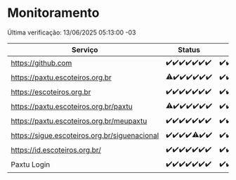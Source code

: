 # Monitoramento

Última verificação: 13/06/2025 05:13:00 -03

|Serviço|Status|Últimas 24h|
|---|---|---|
|https://github.com|<span title="2025-06-06: OK=23">✔️</span><span title="2025-06-07: OK=23">✔️</span><span title="2025-06-08: OK=23">✔️</span><span title="2025-06-09: OK=23">✔️</span><span title="2025-06-10: OK=23">✔️</span><span title="2025-06-11: OK=23">✔️</span><span title="2025-06-12: OK=7">✔️</span>|<span title="12/06/2025 05:14:00 -03 : 200">✔️</span><span title="12/06/2025 06:10:00 -03 : 200">✔️</span><span title="12/06/2025 07:10:00 -03 : 200">✔️</span><span title="12/06/2025 08:08:00 -03 : 200">✔️</span><span title="12/06/2025 09:18:00 -03 : 200">✔️</span><span title="12/06/2025 10:25:00 -03 : 200">✔️</span><span title="12/06/2025 11:10:00 -03 : 200">✔️</span><span title="12/06/2025 12:10:00 -03 : 200">✔️</span><span title="12/06/2025 13:11:00 -03 : 200">✔️</span><span title="12/06/2025 14:09:00 -03 : 200">✔️</span><span title="12/06/2025 15:13:00 -03 : 200">✔️</span><span title="12/06/2025 16:07:00 -03 : 200">✔️</span><span title="12/06/2025 17:10:00 -03 : 200">✔️</span><span title="12/06/2025 18:09:00 -03 : 200">✔️</span><span title="12/06/2025 19:09:00 -03 : 200">✔️</span><span title="12/06/2025 20:09:00 -03 : 200">✔️</span><span title="12/06/2025 21:49:00 -03 : 200">✔️</span><span title="12/06/2025 23:40:00 -03 : 200">✔️</span><span title="13/06/2025 00:41:00 -03 : 200">✔️</span><span title="13/06/2025 01:18:00 -03 : 200">✔️</span><span title="13/06/2025 02:10:00 -03 : 200">✔️</span><span title="13/06/2025 03:14:00 -03 : 200">✔️</span><span title="13/06/2025 04:09:00 -03 : 200">✔️</span><span title="13/06/2025 05:13:00 -03 : 200">✔️</span>|
|https://paxtu.escoteiros.org.br|<span title="2025-06-06: OK=22, Falhas=1">⚠️</span><span title="2025-06-07: OK=23">✔️</span><span title="2025-06-08: OK=23">✔️</span><span title="2025-06-09: OK=23">✔️</span><span title="2025-06-10: OK=23">✔️</span><span title="2025-06-11: OK=23">✔️</span><span title="2025-06-12: OK=7">✔️</span>|<span title="12/06/2025 05:14:00 -03 : 200">✔️</span><span title="12/06/2025 06:10:00 -03 : 200">✔️</span><span title="12/06/2025 07:10:00 -03 : 200">✔️</span><span title="12/06/2025 08:08:00 -03 : 200">✔️</span><span title="12/06/2025 09:18:00 -03 : 200">✔️</span><span title="12/06/2025 10:25:00 -03 : 200">✔️</span><span title="12/06/2025 11:10:00 -03 : 200">✔️</span><span title="12/06/2025 12:10:00 -03 : 200">✔️</span><span title="12/06/2025 13:11:00 -03 : 200">✔️</span><span title="12/06/2025 14:09:00 -03 : 200">✔️</span><span title="12/06/2025 15:13:00 -03 : 200">✔️</span><span title="12/06/2025 16:07:00 -03 : 200">✔️</span><span title="12/06/2025 17:10:00 -03 : 200">✔️</span><span title="12/06/2025 18:09:00 -03 : 200">✔️</span><span title="12/06/2025 19:09:00 -03 : 200">✔️</span><span title="12/06/2025 20:09:00 -03 : 200">✔️</span><span title="12/06/2025 21:49:00 -03 : 200">✔️</span><span title="12/06/2025 23:40:00 -03 : 200">✔️</span><span title="13/06/2025 00:41:00 -03 : 200">✔️</span><span title="13/06/2025 01:18:00 -03 : 200">✔️</span><span title="13/06/2025 02:10:00 -03 : 200">✔️</span><span title="13/06/2025 03:14:00 -03 : 200">✔️</span><span title="13/06/2025 04:09:00 -03 : 200">✔️</span><span title="13/06/2025 05:13:00 -03 : 200">✔️</span>|
|https://escoteiros.org.br|<span title="2025-06-06: OK=23">✔️</span><span title="2025-06-07: OK=23">✔️</span><span title="2025-06-08: OK=23">✔️</span><span title="2025-06-09: OK=23">✔️</span><span title="2025-06-10: OK=23">✔️</span><span title="2025-06-11: OK=23">✔️</span><span title="2025-06-12: OK=7">✔️</span>|<span title="12/06/2025 05:14:00 -03 : 200">✔️</span><span title="12/06/2025 06:10:00 -03 : 200">✔️</span><span title="12/06/2025 07:10:00 -03 : 200">✔️</span><span title="12/06/2025 08:08:00 -03 : 200">✔️</span><span title="12/06/2025 09:18:00 -03 : 200">✔️</span><span title="12/06/2025 10:25:00 -03 : 200">✔️</span><span title="12/06/2025 11:10:00 -03 : 200">✔️</span><span title="12/06/2025 12:10:00 -03 : 200">✔️</span><span title="12/06/2025 13:11:00 -03 : 200">✔️</span><span title="12/06/2025 14:09:00 -03 : 200">✔️</span><span title="12/06/2025 15:13:00 -03 : 200">✔️</span><span title="12/06/2025 16:07:00 -03 : 200">✔️</span><span title="12/06/2025 17:10:00 -03 : 200">✔️</span><span title="12/06/2025 18:09:00 -03 : 200">✔️</span><span title="12/06/2025 19:09:00 -03 : 200">✔️</span><span title="12/06/2025 20:09:00 -03 : 200">✔️</span><span title="12/06/2025 21:49:00 -03 : 200">✔️</span><span title="12/06/2025 23:40:00 -03 : 200">✔️</span><span title="13/06/2025 00:41:00 -03 : 200">✔️</span><span title="13/06/2025 01:18:00 -03 : 200">✔️</span><span title="13/06/2025 02:10:00 -03 : 200">✔️</span><span title="13/06/2025 03:14:00 -03 : 200">✔️</span><span title="13/06/2025 04:09:00 -03 : 200">✔️</span><span title="13/06/2025 05:13:00 -03 : 200">✔️</span>|
|https://paxtu.escoteiros.org.br/paxtu|<span title="2025-06-06: OK=22, Falhas=1">⚠️</span><span title="2025-06-07: OK=23">✔️</span><span title="2025-06-08: OK=23">✔️</span><span title="2025-06-09: OK=23">✔️</span><span title="2025-06-10: OK=23">✔️</span><span title="2025-06-11: OK=23">✔️</span><span title="2025-06-12: OK=7">✔️</span>|<span title="12/06/2025 05:14:00 -03 : 200">✔️</span><span title="12/06/2025 06:10:00 -03 : 200">✔️</span><span title="12/06/2025 07:10:00 -03 : 200">✔️</span><span title="12/06/2025 08:08:00 -03 : 200">✔️</span><span title="12/06/2025 09:18:00 -03 : 200">✔️</span><span title="12/06/2025 10:25:00 -03 : 200">✔️</span><span title="12/06/2025 11:10:00 -03 : 200">✔️</span><span title="12/06/2025 12:10:00 -03 : 200">✔️</span><span title="12/06/2025 13:11:00 -03 : 200">✔️</span><span title="12/06/2025 14:09:00 -03 : 200">✔️</span><span title="12/06/2025 15:13:00 -03 : 200">✔️</span><span title="12/06/2025 16:07:00 -03 : 200">✔️</span><span title="12/06/2025 17:10:00 -03 : 200">✔️</span><span title="12/06/2025 18:09:00 -03 : 200">✔️</span><span title="12/06/2025 19:09:00 -03 : 200">✔️</span><span title="12/06/2025 20:09:00 -03 : 200">✔️</span><span title="12/06/2025 21:49:00 -03 : 200">✔️</span><span title="12/06/2025 23:40:00 -03 : 200">✔️</span><span title="13/06/2025 00:41:00 -03 : 200">✔️</span><span title="13/06/2025 01:18:00 -03 : 200">✔️</span><span title="13/06/2025 02:10:00 -03 : 200">✔️</span><span title="13/06/2025 03:14:00 -03 : 200">✔️</span><span title="13/06/2025 04:09:00 -03 : 200">✔️</span><span title="13/06/2025 05:13:00 -03 : 200">✔️</span>|
|https://paxtu.escoteiros.org.br/meupaxtu|<span title="2025-06-06: OK=23">✔️</span><span title="2025-06-07: OK=23">✔️</span><span title="2025-06-08: OK=23">✔️</span><span title="2025-06-09: OK=23">✔️</span><span title="2025-06-10: OK=23">✔️</span><span title="2025-06-11: OK=23">✔️</span><span title="2025-06-12: OK=7">✔️</span>|<span title="12/06/2025 05:14:00 -03 : 200">✔️</span><span title="12/06/2025 06:10:00 -03 : 200">✔️</span><span title="12/06/2025 07:10:00 -03 : 200">✔️</span><span title="12/06/2025 08:08:00 -03 : 200">✔️</span><span title="12/06/2025 09:18:00 -03 : 200">✔️</span><span title="12/06/2025 10:25:00 -03 : 200">✔️</span><span title="12/06/2025 11:10:00 -03 : 200">✔️</span><span title="12/06/2025 12:10:00 -03 : 200">✔️</span><span title="12/06/2025 13:11:00 -03 : 200">✔️</span><span title="12/06/2025 14:09:00 -03 : 200">✔️</span><span title="12/06/2025 15:13:00 -03 : 200">✔️</span><span title="12/06/2025 16:07:00 -03 : 200">✔️</span><span title="12/06/2025 17:10:00 -03 : 200">✔️</span><span title="12/06/2025 18:09:00 -03 : 200">✔️</span><span title="12/06/2025 19:09:00 -03 : 200">✔️</span><span title="12/06/2025 20:09:00 -03 : 200">✔️</span><span title="12/06/2025 21:49:00 -03 : 200">✔️</span><span title="12/06/2025 23:40:00 -03 : 200">✔️</span><span title="13/06/2025 00:41:00 -03 : 200">✔️</span><span title="13/06/2025 01:18:00 -03 : 200">✔️</span><span title="13/06/2025 02:10:00 -03 : 200">✔️</span><span title="13/06/2025 03:14:00 -03 : 200">✔️</span><span title="13/06/2025 04:09:00 -03 : 200">✔️</span><span title="13/06/2025 05:13:00 -03 : 200">✔️</span>|
|https://sigue.escoteiros.org.br/siguenacional|<span title="2025-06-06: OK=23">✔️</span><span title="2025-06-07: OK=23">✔️</span><span title="2025-06-08: OK=23">✔️</span><span title="2025-06-09: OK=23">✔️</span><span title="2025-06-10: OK=22, Falhas=1">⚠️</span><span title="2025-06-11: OK=23">✔️</span><span title="2025-06-12: OK=7">✔️</span>|<span title="12/06/2025 05:14:00 -03 : 200">✔️</span><span title="12/06/2025 06:10:00 -03 : 200">✔️</span><span title="12/06/2025 07:10:00 -03 : 200">✔️</span><span title="12/06/2025 08:08:00 -03 : 200">✔️</span><span title="12/06/2025 09:18:00 -03 : 200">✔️</span><span title="12/06/2025 10:25:00 -03 : 200">✔️</span><span title="12/06/2025 11:10:00 -03 : 200">✔️</span><span title="12/06/2025 12:10:00 -03 : 200">✔️</span><span title="12/06/2025 13:11:00 -03 : 200">✔️</span><span title="12/06/2025 14:09:00 -03 : 200">✔️</span><span title="12/06/2025 15:13:00 -03 : 200">✔️</span><span title="12/06/2025 16:07:00 -03 : 200">✔️</span><span title="12/06/2025 17:10:00 -03 : 200">✔️</span><span title="12/06/2025 18:09:00 -03 : 200">✔️</span><span title="12/06/2025 19:09:00 -03 : 200">✔️</span><span title="12/06/2025 20:09:00 -03 : 200">✔️</span><span title="12/06/2025 21:49:00 -03 : 200">✔️</span><span title="12/06/2025 23:40:00 -03 : 200">✔️</span><span title="13/06/2025 00:41:00 -03 : 200">✔️</span><span title="13/06/2025 01:18:00 -03 : 200">✔️</span><span title="13/06/2025 02:10:00 -03 : 200">✔️</span><span title="13/06/2025 03:14:00 -03 : 200">✔️</span><span title="13/06/2025 04:09:00 -03 : 200">✔️</span><span title="13/06/2025 05:13:00 -03 : 200">✔️</span>|
|https://id.escoteiros.org.br/|<span title="2025-06-06: OK=23">✔️</span><span title="2025-06-07: OK=23">✔️</span><span title="2025-06-08: OK=23">✔️</span><span title="2025-06-09: OK=23">✔️</span><span title="2025-06-10: OK=23">✔️</span><span title="2025-06-11: OK=23">✔️</span><span title="2025-06-12: OK=7">✔️</span>|<span title="12/06/2025 05:14:00 -03 : 200">✔️</span><span title="12/06/2025 06:10:00 -03 : 200">✔️</span><span title="12/06/2025 07:10:00 -03 : 200">✔️</span><span title="12/06/2025 08:08:00 -03 : 200">✔️</span><span title="12/06/2025 09:18:00 -03 : 200">✔️</span><span title="12/06/2025 10:25:00 -03 : 200">✔️</span><span title="12/06/2025 11:10:00 -03 : 200">✔️</span><span title="12/06/2025 12:10:00 -03 : 200">✔️</span><span title="12/06/2025 13:11:00 -03 : 200">✔️</span><span title="12/06/2025 14:09:00 -03 : 200">✔️</span><span title="12/06/2025 15:13:00 -03 : 200">✔️</span><span title="12/06/2025 16:07:00 -03 : 200">✔️</span><span title="12/06/2025 17:10:00 -03 : 200">✔️</span><span title="12/06/2025 18:09:00 -03 : 200">✔️</span><span title="12/06/2025 19:09:00 -03 : 200">✔️</span><span title="12/06/2025 20:09:00 -03 : 200">✔️</span><span title="12/06/2025 21:49:00 -03 : 200">✔️</span><span title="12/06/2025 23:40:00 -03 : 200">✔️</span><span title="13/06/2025 00:41:00 -03 : 200">✔️</span><span title="13/06/2025 01:18:00 -03 : 200">✔️</span><span title="13/06/2025 02:10:00 -03 : 200">✔️</span><span title="13/06/2025 03:14:00 -03 : 200">✔️</span><span title="13/06/2025 04:09:00 -03 : 200">✔️</span><span title="13/06/2025 05:13:00 -03 : 200">✔️</span>|
|Paxtu Login|<span title="2025-06-06: OK=23">✔️</span><span title="2025-06-07: OK=23">✔️</span><span title="2025-06-08: OK=23">✔️</span><span title="2025-06-09: OK=23">✔️</span><span title="2025-06-10: OK=23">✔️</span><span title="2025-06-11: OK=23">✔️</span><span title="2025-06-12: OK=7">✔️</span>|<span title="12/06/2025 05:14:00 -03 : 200">✔️</span><span title="12/06/2025 06:10:00 -03 : 200">✔️</span><span title="12/06/2025 07:10:00 -03 : 200">✔️</span><span title="12/06/2025 08:08:00 -03 : 200">✔️</span><span title="12/06/2025 09:18:00 -03 : 200">✔️</span><span title="12/06/2025 10:25:00 -03 : 200">✔️</span><span title="12/06/2025 11:10:00 -03 : 200">✔️</span><span title="12/06/2025 12:10:00 -03 : 200">✔️</span><span title="12/06/2025 13:11:00 -03 : 200">✔️</span><span title="12/06/2025 14:09:00 -03 : 200">✔️</span><span title="12/06/2025 15:13:00 -03 : 200">✔️</span><span title="12/06/2025 16:07:00 -03 : 200">✔️</span><span title="12/06/2025 17:10:00 -03 : 200">✔️</span><span title="12/06/2025 18:09:00 -03 : 200">✔️</span><span title="12/06/2025 19:09:00 -03 : 200">✔️</span><span title="12/06/2025 20:09:00 -03 : 200">✔️</span><span title="12/06/2025 21:49:00 -03 : 200">✔️</span><span title="12/06/2025 23:40:00 -03 : 200">✔️</span><span title="13/06/2025 00:41:00 -03 : 200">✔️</span><span title="13/06/2025 01:18:00 -03 : 200">✔️</span><span title="13/06/2025 02:10:00 -03 : 200">✔️</span><span title="13/06/2025 03:14:00 -03 : 200">✔️</span><span title="13/06/2025 04:09:00 -03 : 200">✔️</span><span title="13/06/2025 05:13:00 -03 : 200">✔️</span>|
